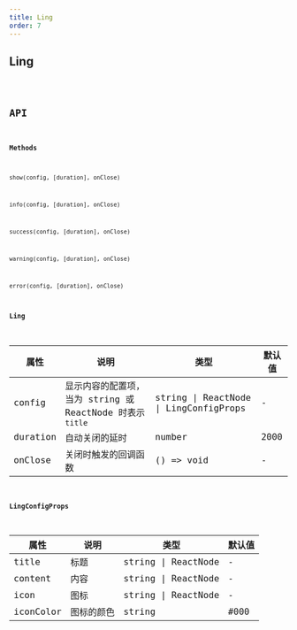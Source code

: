 ```yaml
---
title: Ling
order: 7
---
```


## Ling

<code src="./ling/index.tsx" />

## API

#### Methods

`show(config, [duration], onClose)`

`info(config, [duration], onClose)`

`success(config, [duration], onClose)`

`warning(config, [duration], onClose)`

`error(config, [duration], onClose)`

#### Ling

| 属性 | 说明 | 类型 | 默认值 |
| --- | --- | --- | --- |
| config | 显示内容的配置项，当为 string 或 ReactNode 时表示 `title` | string \| ReactNode \| LingConfigProps | - |
| duration | 自动关闭的延时 | number | 2000 |
| onClose | 关闭时触发的回调函数 | () => void | - |

#### LingConfigProps

| 属性      | 说明       | 类型                | 默认值 |
| --------- | ---------- | ------------------- | ------ |
| title     | 标题       | string \| ReactNode | -      |
| content   | 内容       | string \| ReactNode | -      |
| icon      | 图标       | string \| ReactNode | -      |
| iconColor | 图标的颜色 | string              | #000   |
